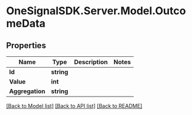 # OneSignalSDK.Server.Model.OutcomeData

## Properties

Name | Type | Description | Notes
------------ | ------------- | ------------- | -------------
**Id** | **string** |  | 
**Value** | **int** |  | 
**Aggregation** | **string** |  | 

[[Back to Model list]](../README.md#documentation-for-models) [[Back to API list]](../README.md#documentation-for-api-endpoints) [[Back to README]](../README.md)

